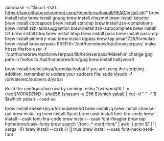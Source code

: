 /bin/bash -c "$(curl -fsSL https://raw.githubusercontent.com/Homebrew/install/HEAD/install.sh)"
brew install ruby
brew install gnupg
brew install chezmoi
brew install kdoctor
brew install cocoapods
brew install starship
brew install zsh-completions
brew install zsh-autosuggestion
brew install zsh-autocomplete
brew install fzf
brew install htop
brew install btop
brew install pass
brew install pass-otp
brew install pinentry-mac
brew install qtpass
brew tap amar1729/formulae
brew install browserpass
PREFIX='/opt/homebrew/opt/browserpass' make hosts-firefox-user -f '/opt/homebrew/opt/browserpass/lib/browserpass/Makefile'
change gpg path in firefox to /opt/homebrew/bin/gpg
brew install hollywood

brew install koekeishiya/formulae/yabai
If you are using the scripting-addition; remember to update your sudoers file:
  sudo visudo -f /private/etc/sudoers.d/yabai

Build the configuration row by running:
  echo "$(whoami) ALL=(root) NOPASSWD: sha256:$(shasum -a 256 $(which yabai) | cut -d " " -f 1) $(which yabai) --load-sa

brew install koekeishiya/formulae/skhd
brew install jq
brew install choose-gui
brew install rg
brew install flycut
brew cask install font-fira-code
brew install --cask font-fira-code
brew install --cask font-finagler
brew tap homebrew/cask-fonts
brew search '/font-.*-nerd-font/' | awk '{ print $1 }' | xargs -I{} brew install --cask {} || true
brew install --cask font-hack-nerd-font
